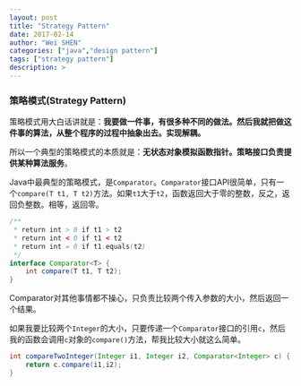 ```yaml
---
layout: post
title: "Strategy Pattern"
date: 2017-02-14
author: "Wei SHEN"
categories: ["java","design pattern"]
tags: ["strategy pattern"]
description: >
---
```


### 策略模式(Strategy Pattern)
策略模式用大白话讲就是：**我要做一件事，有很多种不同的做法。然后我就把做这件事的算法，从整个程序的过程中抽象出去。实现解耦。**

所以一个典型的策略模式的本质就是：**无状态对象模拟函数指针。策略接口负责提供某种算法服务**。

Java中最典型的策略模式，是`Comparator`。`Comparator`接口API很简单，只有一个`compare(T t1, T t2)`方法。如果`t1`大于`t2`，函数返回大于零的整数，反之，返回负整数。相等，返回零。
```java
/**
 * return int > 0 if t1 > t2
 * return int < 0 if t1 < t2
 * return int = 0 if t1.equals(t2)
 */
interface Comparator<T> {
    int compare(T t1, T t2);
}
```
Comparator对其他事情都不操心，只负责比较两个传入参数的大小，然后返回一个结果。

如果我要比较两个`Integer`的大小，只要传递一个`Comparator`接口的引用`c`，然后我的函数会调用`c`对象的`compare()`方法，帮我比较大小就这么简单。
```java
int compareTwoInteger(Integer i1, Integer i2, Comparator<Integer> c) {
    return c.compare(i1,i2);
}
```

